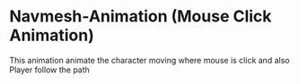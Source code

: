# Navmesh-Animation (Mouse Click Animation)
 This animation animate the character moving where mouse is click and also Player follow the path
